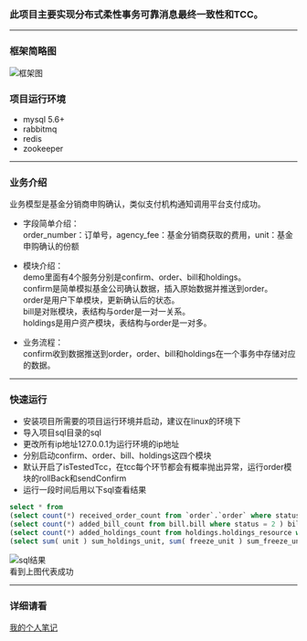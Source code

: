### 此项目主要实现分布式柔性事务可靠消息最终一致性和TCC。
- - -

### 框架简略图
![框架图](http://www.jacksonpuppy.com/img/框架图.png)  


### 项目运行环境
- mysql 5.6+
- rabbitmq
- redis
- zookeeper

- - -

### 业务介绍
业务模型是基金分销商申购确认，类似支付机构通知调用平台支付成功。  
* 字段简单介绍：  
order_number：订单号，agency_fee：基金分销商获取的费用，unit：基金申购确认的份额
  
* 模块介绍：  
demo里面有4个服务分别是confirm、order、bill和holdings。  
confirm是简单模拟基金公司确认数据，插入原始数据并推送到order。  
order是用户下单模块，更新确认后的状态。  
bill是对账模块，表结构与order是一对一关系。  
holdings是用户资产模块，表结构与order是一对多。  

* 业务流程：  
confirm收到数据推送到order，order、bill和holdings在一个事务中存储对应的数据。

- - -

### 快速运行
- 安装项目所需要的项目运行环境并启动，建议在linux的环境下
- 导入项目sql目录的sql
- 更改所有ip地址127.0.0.1为运行环境的ip地址
- 分别启动confirm、order、bill、holdings这四个模块
- 默认开启了isTestedTcc，在tcc每个环节都会有概率抛出异常，运行order模块的rollBack和sendConfirm
- 运行一段时间后用以下sql查看结果
```sql
select * from 
(select count(*) received_order_count from `order`.`order` where status = 3 ) order_count,
(select count(*) added_bill_count from bill.bill where status = 2 ) bill_count,
(select count(*) added_holdings_count from holdings.holdings_resource where status = 2 ) holdings_resource_count,
(select sum( unit ) sum_holdings_unit, sum( freeze_unit ) sum_freeze_unit from holdings.holdings ) holdings;
```
![sql结果](http://www.jacksonpuppy.com/img/sql结果.png)  
看到上图代表成功  

- - -

### 详细请看
[我的个人笔记](http://www.jacksonpuppy.com/2018-09-07/distributed-transaction.html) 
